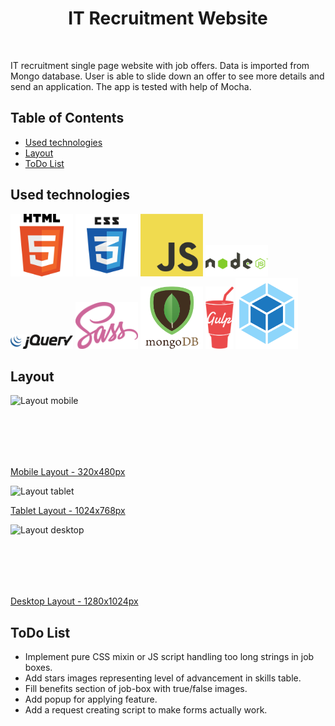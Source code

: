 <h1 align="center"> IT Recruitment Website </h1><br>
<p align="left">
  IT recruitment single page website with job offers. Data is
  imported from Mongo database. User is able to slide down an
  offer to see more details and send an application. The app is
  tested with help of Mocha.
</p>

## Table of Contents

- [Used technologies](#used-technologies)
- [Layout](#layout)
- [ToDo List](#todo-list)

## Used technologies

<div>
	<img src="https://raw.githubusercontent.com/rpanasiuk/IT-Recruitment-Website/master/src/images/html.png" alt="HTML icon" style="display: inline-block;" width="100" />
	<img src="https://raw.githubusercontent.com/rpanasiuk/IT-Recruitment-Website/master/src/images/css.png" alt="CSS icon" style="display: inline-block;" width="100" />
	<img src="https://raw.githubusercontent.com/rpanasiuk/IT-Recruitment-Website/master/src/images/javascript.png" alt="JavaScript icon" style="display: inline-block;" width="100" />
	<img src="https://raw.githubusercontent.com/rpanasiuk/IT-Recruitment-Website/master/src/images/node.png" alt="Node icon" style="display: inline-block;" width="100" />
	<img src="https://raw.githubusercontent.com/rpanasiuk/IT-Recruitment-Website/master/src/images/jquery.png" alt="jQuery icon" style="display: inline-block;" width="100" />
	<img src="https://raw.githubusercontent.com/rpanasiuk/IT-Recruitment-Website/master/src/images/sass.png" alt="Sass icon" style="display: inline-block;" width="100" />
	<img src="https://raw.githubusercontent.com/rpanasiuk/IT-Recruitment-Website/master/src/images/mongodb.png" alt="MongoDB icon" style="display: inline-block;" width="100" />
	<img src="https://raw.githubusercontent.com/rpanasiuk/IT-Recruitment-Website/master/src/images/gulp.png" alt="Gulp icon" style="display: inline-block;" height="100" />
	<img src="https://raw.githubusercontent.com/rpanasiuk/IT-Recruitment-Website/master/src/images/webpack.png" alt="Webpack icon" style="display: inline-block;" width="100" />
</div>

## Layout

<div>
	<img src="http://simpleicon.com/wp-content/uploads/mobile-1.png" alt="Layout mobile" style="display: inline-block;" height="100" />

</div>

[Mobile Layout - 320x480px](https://raw.githubusercontent.com/rpanasiuk/IT-Recruitment-Website/master/src/images/codemasters_mobile.png)

<div>
	<img src="http://simpleicon.com/wp-content/uploads/tablet-3.png" alt="Layout tablet" height="100" />

</div>

[Tablet Layout - 1024x768px](https://raw.githubusercontent.com/rpanasiuk/IT-Recruitment-Website/master/src/images/codemasters_tablet.png)

<div>
	<img src="https://cdn4.iconfinder.com/data/icons/proglyphs-computers-and-development/512/iMac-512.png" alt="Layout desktop" style="display: inline-block;" height="100" />

</div>

[Desktop Layout - 1280x1024px](https://raw.githubusercontent.com/rpanasiuk/IT-Recruitment-Website/master/src/images/codemasters_desktop.png)

## ToDo List

- Implement pure CSS mixin or JS script handling too long strings in job boxes.
- Add stars images representing level of advancement in skills table.
- Fill benefits section of job-box with true/false images.
- Add popup for applying feature.
- Add a request creating script to make forms actually work.